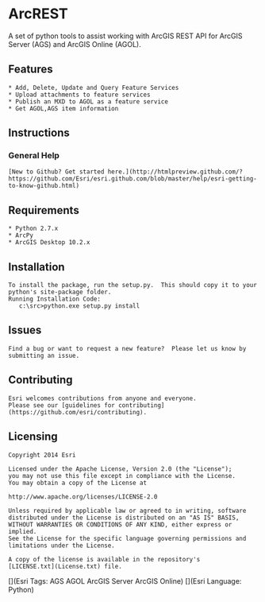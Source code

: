 # ArcREST

A set of python tools to assist working with ArcGIS REST API for ArcGIS Server (AGS) and ArcGIS Online (AGOL).  

## Features

	* Add, Delete, Update and Query Feature Services
	* Upload attachments to feature services
	* Publish an MXD to AGOL as a feature service
	* Get AGOL,AGS item information

## Instructions

### General Help
	
	[New to Github? Get started here.](http://htmlpreview.github.com/?https://github.com/Esri/esri.github.com/blob/master/help/esri-getting-to-know-github.html)

## Requirements

	* Python 2.7.x
	* ArcPy
	* ArcGIS Desktop 10.2.x
	
## Installation

    To install the package, run the setup.py.  This should copy it to your python's site-package folder.
	Running Installation Code:
	   c:\src>python.exe setup.py install

## Issues

	Find a bug or want to request a new feature?  Please let us know by submitting an issue.

## Contributing

	Esri welcomes contributions from anyone and everyone.
	Please see our [guidelines for contributing](https://github.com/esri/contributing).

## Licensing

	Copyright 2014 Esri

	Licensed under the Apache License, Version 2.0 (the "License");
	you may not use this file except in compliance with the License.
	You may obtain a copy of the License at
	
	http://www.apache.org/licenses/LICENSE-2.0
	
	Unless required by applicable law or agreed to in writing, software
	distributed under the License is distributed on an "AS IS" BASIS,
	WITHOUT WARRANTIES OR CONDITIONS OF ANY KIND, either express or implied.
	See the License for the specific language governing permissions and
	limitations under the License.

	A copy of the license is available in the repository's
	[LICENSE.txt](License.txt) file.

[](Esri Tags: AGS AGOL ArcGIS Server ArcGIS Online)
[](Esri Language: Python)
